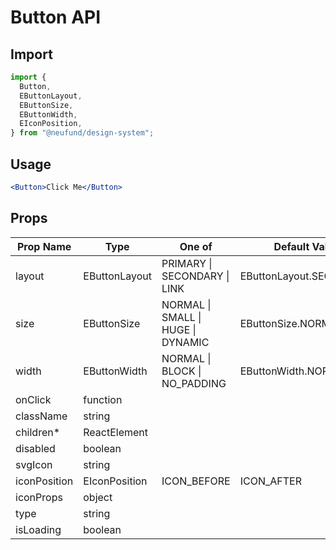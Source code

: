 # Button API

## Import

```js
import {
  Button,
  EButtonLayout,
  EButtonSize,
  EButtonWidth,
  EIconPosition,
} from "@neufund/design-system";
```

## Usage

```jsx
<Button>Click Me</Button>
```

## Props

| Prop Name    | Type          | One of                             | Default Value           |
| ------------ | ------------- | ---------------------------------- | ----------------------- |
| layout       | EButtonLayout | PRIMARY \| SECONDARY \| LINK       | EButtonLayout.SECONDARY |
| size         | EButtonSize   | NORMAL \| SMALL \| HUGE \| DYNAMIC | EButtonSize.NORMAL      |
| width        | EButtonWidth  | NORMAL \| BLOCK \| NO_PADDING      | EButtonWidth.NORMAL     |
| onClick      | function      |                                    |                         |
| className    | string        |                                    |                         |
| children\*   | ReactElement  |                                    |                         |
| disabled     | boolean       |                                    |                         |
| svgIcon      | string        |                                    |                         |
| iconPosition | EIconPosition | ICON_BEFORE                        | ICON_AFTER              |  |
| iconProps    | object        |                                    |                         |
| type         | string        |                                    |                         |
| isLoading    | boolean       |                                    |                         |
